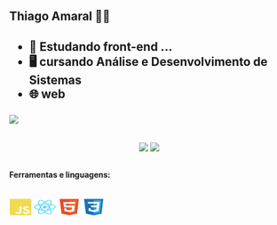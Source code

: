<h2>Thiago Amaral 🐱‍👤<h2/>


- 🌱 Estudando front-end ...
- 🖥️ cursando Análise e Desenvolvimento de Sistemas
- 🌐 web

<div> 
  <a href="https://www.linkedin.com/in/thiago-amaral-9540ab182/" target="_blank"><img src="https://img.shields.io/badge/-Linkedin-0D1117?style=for-the-badge&logo=linkedin&logoColor=8B67DB" target="_blank"></a> 
  </div>
   

##
<div align="center">
<img height="180em" src="https://github-readme-stats.vercel.app/api?username=Tjaos&show_icons=true&theme=aura&hide_border=true&include_all_commits=true&count_private=true"/> 
<img height="180em" src="https://github-readme-stats.vercel.app/api/top-langs/?username=Tjaos&layout=compact&theme=aura&hide_border=true&langs_count=10"/> 
</div>

##

##
  <h4>Ferramentas e linguagens: </h4>
<div style="display: inline_block"><br>
  <img align="center" alt="Tjaos-Js" height="30" width="40" src="https://raw.githubusercontent.com/devicons/devicon/master/icons/javascript/javascript-plain.svg">
  <img align="center" alt="Tjaos-React" height="30" width="40" src="https://raw.githubusercontent.com/devicons/devicon/master/icons/react/react-original.svg">
  <img align="center" alt="Tjaos-HTML" height="30" width="40" src="https://raw.githubusercontent.com/devicons/devicon/master/icons/html5/html5-original.svg">
  <img align="center" alt="Tjaos-CSS" height="30" width="40" src="https://raw.githubusercontent.com/devicons/devicon/master/icons/css3/css3-original.svg">
</div>
  
 <!-- ![snake animation](https://github.com/Tjaos/Tjaos/blob/output/github-contribution-grid-snake.svg)-->
 
